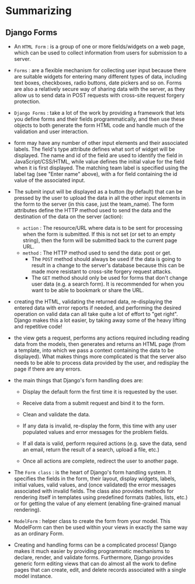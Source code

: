 # Summarizing
## Django Forms
* An `HTML Form` : is a group of one or more fields/widgets on a web page, which can be used to collect information from users for submission to a server.
* `Forms` : are a flexible mechanism for collecting user input because there are suitable widgets for entering many different types of data, including text boxes, checkboxes,
radio buttons, date pickers and so on. Forms are also a relatively secure way of sharing data with the server, as they allow us to send data in POST requests
with cross-site request forgery protection.
* `Django Forms` : take a lot of the work by providing a framework that lets you define forms and their fields programmatically, and then use
these objects to both generate the form HTML code and handle much of the validation and user interaction.
*  form may have any number of other input elements and their associated labels. The field's type attribute defines what sort of widget will be displayed.
The name and id of the field are used to identify the field in JavaScript/CSS/HTML, while value defines the initial value for the field when it is first 
displayed. The matching team label is specified using the label tag (see "Enter name" above), with a for field containing the id value of the associated input.
* The submit input will be displayed as a button (by default) that can be pressed by the user to upload the data in all the other input elements in the form
to the server (in this case, just the team_name). The form attributes define the HTTP method used to send the data and the destination of the data on the server (action):
  * `action` : The resource/URL where data is to be sent for processing when the form is submitted. If this is not set (or set to an empty string), then the form will be 
  submitted back to the current page URL.
  * `method` : The HTTP method used to send the data: post or get.
    * The `POST` method should always be used if the data is going to result in a change to the server's database because this can be made more resistant to 
    cross-site forgery request attacks.
    * The `GET` method should only be used for forms that don't change user data (e.g. a search form). It is recommended for when you want to be able
    to bookmark or share the URL.
* creating the HTML, validating the returned data, re-displaying the entered data with error reports if needed, and performing the desired operation 
on valid data can all take quite a lot of effort to "get right". Django makes this a lot easier, by taking away some of the heavy lifting and repetitive code!
* the view gets a request, performs any actions required including reading data from the models, then generates and returns an HTML page (from a template, into 
which we pass a context containing the data to be displayed). What makes things more complicated is that the server also needs to be able to process 
data provided by the user, and redisplay the page if there are any errors.
* the main things that Django's form handling does are:
  * Display the default form the first time it is requested by the user.

  * Receive data from a submit request and bind it to the form.

  * Clean and validate the data.

  * If any data is invalid, re-display the form, this time with any user populated values and error messages for the problem fields.

  * If all data is valid, perform required actions (e.g. save the data, send an email, return the result of a search, upload a file, etc.)

  * Once all actions are complete, redirect the user to another page.

* The `Form class` : is the heart of Django's form handling system. It specifies the fields in the form, their layout, display widgets, labels, initial values,
valid values, and (once validated) the error messages associated with invalid fields. The class also provides methods for rendering itself in templates 
using predefined formats (tables, lists, etc.) or for getting the value of any element (enabling fine-grained manual rendering).
* `ModelForm` : helper class to create the form from your model. This ModelForm can then be used within your views in exactly the same way as an ordinary Form.
* Creating and handling forms can be a complicated process! Django makes it much easier by providing programmatic mechanisms to declare, render, and validate 
forms. Furthermore, Django provides generic form editing views that can do almost all the work to define pages that can create, edit, and delete 
records associated with a single model instance.